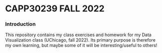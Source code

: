 # CAPP30239 FALL 2022

### Introduction

This repository contains my class exercises and homework for my Data Visualization class (UChicago, fall 2022). Its primary purpose is therefore my own learning, but maybe some of it will be interesting/useful to others!